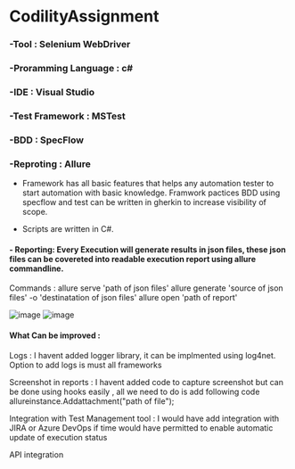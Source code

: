 # CodilityAssignment

### -Tool : Selenium WebDriver
### -Proramming Language : c#
### -IDE : Visual Studio
### -Test Framework : MSTest
### -BDD : SpecFlow
### -Reproting : Allure


- Framework has all basic features that helps any automation tester to start automation with basic knowledge. Framwork pactices BDD using specflow and test can be written in gherkin to increase visibility of scope. 

- Scripts are written in C#. 

#### - Reporting: Every Execution will generate results in json files, these json files can be covereted into readable execution report using allure commandline. 

Commands : 
allure serve 'path of json files'
allure generate 'source of json files' -o 'destinatation of json files'
allure open 'path of report'

![image](https://user-images.githubusercontent.com/37189965/140448560-43492165-2f9e-447b-ac9e-785b493e61a7.png)
![image](https://user-images.githubusercontent.com/37189965/140448630-61694f9c-2c52-4bb4-beaf-08dac8adc71f.png)

#### What Can be improved :

Logs : I havent added logger library, it can be implmented using log4net. Option to add logs is must all frameworks

Screenshot in reports : I havent added code to capture screenshot but can be done using hooks easily , all we need to do is add following code
allureinstance.Addattachment("path of file");

Integration with Test Management tool : I would have add integration with JIRA or Azure DevOps if time would have permitted to enable automatic update of execution status

API integration
